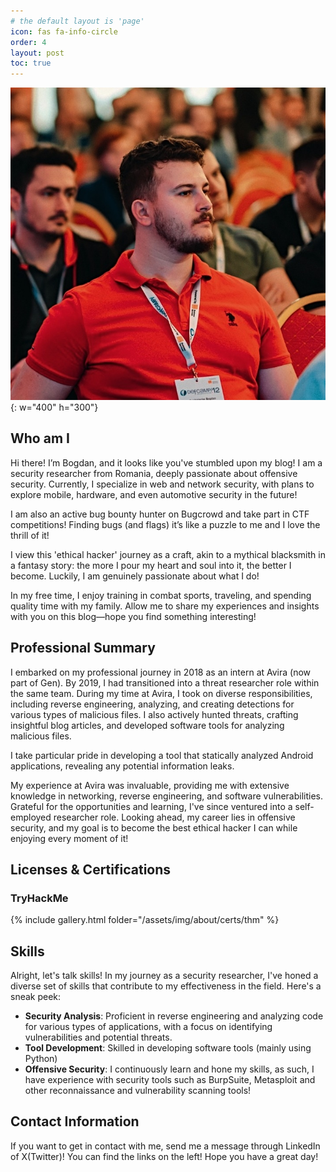 ```yaml
---
# the default layout is 'page'
icon: fas fa-info-circle
order: 4
layout: post
toc: true
---
```


![profile_pic.jpg](/assets/img/about/profile/profile_pic.jpg){: w="400" h="300"}

## Who am I

Hi there! I’m Bogdan, and it looks like you've stumbled upon my blog! I am a security researcher from Romania, deeply passionate about offensive security. Currently, I specialize in web and network security, with plans to explore mobile, hardware, and even automotive security in the future!

I am also an active bug bounty hunter on Bugcrowd and take part in CTF competitions! Finding bugs (and flags) it’s like a puzzle to me and I love the thrill of it!

I view this 'ethical hacker' journey as a craft, akin to a mythical blacksmith in a fantasy story: the more I pour my heart and soul into it, the better I become. Luckily, I am genuinely passionate about what I do!

In my free time, I enjoy training in combat sports, traveling, and spending quality time with my family. Allow me to share my experiences and insights with you on this blog—hope you find something interesting!

## Professional Summary

I embarked on my professional journey in 2018 as an intern at Avira (now part of Gen). By 2019, I had transitioned into a threat researcher role within the same team. During my time at Avira, I took on diverse responsibilities, including reverse engineering, analyzing, and creating detections for various types of malicious files. I also actively hunted threats, crafting insightful blog articles, and developed software tools for analyzing malicious files.

I take particular pride in developing a tool that statically analyzed Android applications, revealing any potential information leaks.

My experience at Avira was invaluable, providing me with extensive knowledge in networking, reverse engineering, and software vulnerabilities. Grateful for the opportunities and learning, I've since ventured into a self-employed researcher role. Looking ahead, my career lies in offensive security, and my goal is to become the best ethical hacker I can while enjoying every moment of it!

## Licenses & Certifications

### TryHackMe
{% include gallery.html folder="/assets/img/about/certs/thm" %}

## Skills

Alright, let's talk skills! In my journey as a security researcher, I've honed a diverse set of skills that contribute to my effectiveness in the field. Here's a sneak peek:

- **Security Analysis**: Proficient in reverse engineering and analyzing code for various types of applications, with a focus on identifying vulnerabilities and potential threats.
- **Tool Development**: Skilled in developing software tools (mainly using Python)
- **Offensive Security**: I continuously learn and hone my skills, as such, I have experience with security tools such as BurpSuite, Metasploit and other reconnaissance and vulnerability scanning tools!

## Contact Information

If you want to get in contact with me, send me a message through LinkedIn of X(Twitter)! You can find the links on the left! Hope you have a great day!
